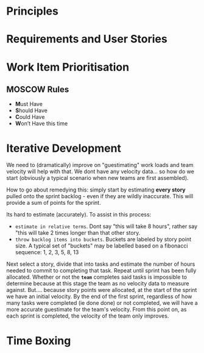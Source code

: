 # Principles

# Requirements and User Stories

# Work Item Prioritisation
## MOSCOW Rules

- **M**ust Have
- **S**hould Have
- **C**ould Have
- **W**on’t Have this time

# Iterative Development

We need to (dramatically) improve on "guestimating" work loads and team velocity will help with that.
We dont have any velocity data... so how do we start (obviously a typical scenario when new teams are first assembled).

How to go about remedying this: simply start by estimating **every story** pulled onto the sprint backlog - even if they are wildly
inaccurate. This will provide a sum of points for the sprint.

Its hard to estimate (accurately). To assist in this process:
- `estimate in relative terms`. Dont say "this will take 8 hours", rather say "this will take 2 times longer than that other story.
- `throw backlog items into buckets`. Buckets are labeled by story point size. A typical set of "buckets" may be labelled based on
a fibonacci sequence: 1, 2, 3, 5, 8, 13

Next select a story, divide that into tasks and estimate the number of hours needed to commit to completing that task. Repeat until
sprint has been fully allocated. Whether or not the **`team`** completes said tasks is impossible to determine because at this stage the
team as no velocity data to measure against. But.... because story points were allocated, at the start of the sprint we have an initial 
velocity. By the end of the first sprint, regardless of how many tasks were completed (ie done done) or not completed, we will have a more accurate guestimate 
for the team's velocity. From this point on, as each sprint is completed, the velocity of the team only improves. 


# Time Boxing